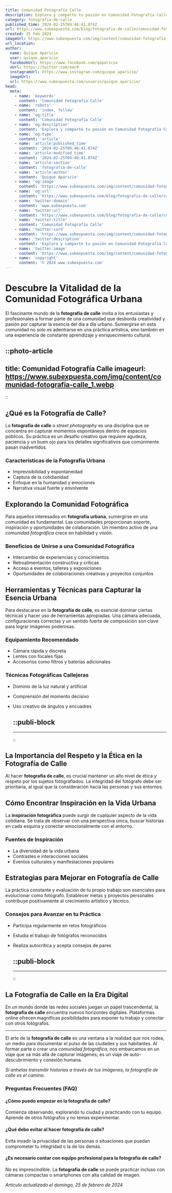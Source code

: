 ```yaml
---
title: Comunidad Fotografía Calle
description: Explora y comparte tu pasión en Comunidad Fotografía Calle. Encuentra consejos, técnicas y amigos amantes de la fotografía urbana.
category: fotografia-de-calle
published_time: 2024-02-25T09:46:41.874Z
url: https://www.subexpuesta.com/blog/fotografia-de-calle/comunidad-fotografia-calle
created: 25 Feb 2024
imageUrl: https://www.subexpuesta.com/img/content/comunidad-fotografia-calle_1.webp
url_location:
author:
  name: Quique Aparicio
  user: quique_aparicio
  facebookUrl: https://www.facebook.com/qaparicio
  xUrl: https://twitter.com/eac9
  instagramUrl: https://www.instagram.com/quique_aparicio/
  imageUrl: 
  url: https://www.subexpuesta.com/usuario/quique_aparicio/
head:
  meta:
    - name: 'keywords'
      content: 'Comunidad Fotografía Calle'
    - name: 'robots'
      content: 'index, follow'
    - name: 'og:title'
      content: 'Comunidad Fotografía Calle'
    - name: 'og:description'
      content: 'Explora y comparte tu pasión en Comunidad Fotografía Calle. Encuentra consejos, técnicas y amigos amantes de la fotografía urbana.'
    - name: 'og:type'
      content: 'article'
    - name: 'article:published_time'
      content: '2024-02-25T09:46:41.874Z'
    - name: 'article:modified_time'
      content: '2024-02-25T09:46:41.874Z'
    - name: 'article:section'
      content: 'fotografia-de-calle'
    - name: 'article:author'
      content: 'Quique Aparicio'
    - name: 'og:image'
      content: 'https://www.subexpuesta.com/img/content/comunidad-fotografia-calle_1.webp'
    - name: 'og:url'
      content: 'https://www.subexpuesta.com/blog/fotografia-de-calle/comunidad-fotografia-calle'
    - name: 'twitter:domain'
      content: 'www.subexpuesta.com'
    - name: 'twitter:url'
      content: 'https://www.subexpuesta.com/blog/fotografia-de-calle/comunidad-fotografia-calle'
    - name: 'twitter:title'
      content: 'Comunidad Fotografía Calle'
    - name: 'twitter:card'
      content: 'https://www.subexpuesta.com/img/content/comunidad-fotografia-calle_1.webp'
    - name: 'twitter:description'
      content: 'Explora y comparte tu pasión en Comunidad Fotografía Calle. Encuentra consejos, técnicas y amigos amantes de la fotografía urbana.'
    - name: 'twitter:image'
      content: 'https://www.subexpuesta.com/img/content/comunidad-fotografia-calle_1.webp'
    - name: 'copyright'
      content: '© 2024 www.subexpuesta.com'
---
```

# Descubre la Vitalidad de la Comunidad Fotográfica Urbana

El fascinante mundo de la **fotografía de calle** invita a los entusiastas y profesionales a formar parte de una comunidad que desborda creatividad y pasión por capturar la esencia del día a día urbano. Sumergirse en esta comunidad no solo es adentrarse en una práctica artística, sino también en una experiencia de constante aprendizaje y enriquecimiento cultural.


::photo-article
---
title: Comunidad Fotografía Calle
imageurl: https://www.subexpuesta.com/img/content/comunidad-fotografia-calle_1.webp
---
::



## ¿Qué es la Fotografía de Calle?

La **fotografía de calle** o *street photography* es una disciplina que se concentra en capturar momentos espontáneos dentro de espacios públicos. Su práctica es un desafío creativo que requiere agudeza, paciencia y un buen ojo para los detalles significativos que comúnmente pasan inadvertidos. 

### Características de la Fotografía Urbana

- Imprevisibilidad y espontaneidad
- Captura de la cotidianidad 
- Enfoque en la humanidad y emociones
- Narrativa visual fuerte y envolvente

## Explorando la Comunidad Fotográfica

Para aquellos interesados en **fotografía urbana**, sumergirse en una comunidad es fundamental. Las comunidades proporcionan soporte, inspiración y oportunidades de colaboración. Un miembro activo de una *comunidad fotográfica* crece en habilidad y visión.

### Beneficios de Unirse a una Comunidad Fotográfica

- Intercambio de experiencias y conocimientos
- Retroalimentación constructiva y críticas
- Acceso a eventos, talleres y exposiciones
- Oportunidades de colaboraciones creativas y proyectos conjuntos

## Herramientas y Técnicas para Capturar la Esencia Urbana

Para destacarse en la **fotografía de calle**, es esencial dominar ciertas técnicas y hacer uso de herramientas apropiadas. Una cámara adecuada, configuraciones correctas y un sentido fuerte de composición son clave para lograr imágenes poderosas.

### Equipamiento Recomendado

- Cámara rápida y discreta
- Lentes con focales fijas
- Accesorios como filtros y baterías adicionales

### Técnicas Fotográficas Callejeras

- Dominio de la luz natural y artificial
- Comprensión del momento decisivo
- Uso creativo de ángulos y encuadres


  ::publi-block
  ---
  ---
  ::
  
  

## La Importancia del Respeto y la Ética en la Fotografía de Calle

Al hacer **fotografía de calle**, es crucial mantener un alto nivel de ética y respeto por los sujetos fotografiados. La integridad del fotógrafo debe ser prioritaria, al igual que la consideración hacia las personas y sus entornos.

## Cómo Encontrar Inspiración en la Vida Urbana

La **inspiración fotográfica** puede surgir de cualquier aspecto de la vida cotidiana. Se trata de observar con una perspectiva única, buscar historias en cada esquina y conectar emocionalmente con el entorno.

### Fuentes de Inspiración

- La diversidad de la vida urbana
- Contrastes e interacciones sociales
- Eventos culturales y manifestaciones populares

## Estrategias para Mejorar en Fotografía de Calle

La práctica constante y evaluación de tu propio trabajo son esenciales para evolucionar como fotógrafo. Establecer metas y proyectos personales contribuye positivamente al crecimiento artístico y técnico.

### Consejos para Avanzar en tu Práctica

- Participa regularmente en retos fotográficos
- Estudia el trabajo de fotógrafos reconocidos
- Realiza autocrítica y acepta consejos de pares


  ::publi-block
  ---
  ---
  ::
  
  

## La Fotografía de Calle en la Era Digital

En un mundo donde las redes sociales juegan un papel trascendental, la **fotografía de calle** encuentra nuevos horizontes digitales. Plataformas online ofrecen magníficas posibilidades para exponer tu trabajo y conectar con otros fotógrafos.

---

El arte de la **fotografía de calle** es una ventana a la realidad que nos rodea, un medio para documentar el pulso de las ciudades y sus habitantes. Al formar parte o crear una *comunidad fotográfica*, nos embarcamos en un viaje que va más allá de capturar imágenes; es un viaje de auto-descubrimiento y conexión humana.

_Si anhelas transmitir historias a través de tus imágenes, la fotografía de calle es el camino._

### Preguntas Frecuentes (FAQ)

#### ¿Cómo puedo empezar en la fotografía de calle?

Comienza observando, explorando tu ciudad y practicando con tu equipo. Aprende de otros fotógrafos y no temas experimentar.

#### ¿Qué debo evitar al hacer fotografía de calle?

Evita invadir la privacidad de las personas o situaciones que puedan comprometer tu integridad o la de los demás.

#### ¿Es necesario contar con equipo profesional para la fotografía de calle?

No es imprescindible. La **fotografía de calle** se puede practicar incluso con cámaras compactas o smartphones con alta calidad de imagen.

_Artículo actualizado el domingo, 25 de febrero de 2024_